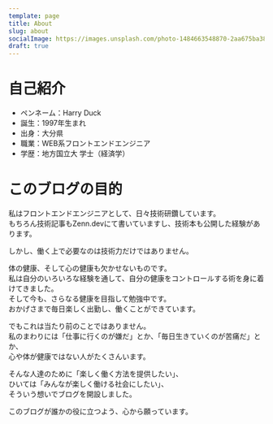 ```yaml
---
template: page
title: About
slug: about
socialImage: https://images.unsplash.com/photo-1484663548870-2aa675ba38fb?ixid=MnwxMjA3fDB8MHxzZWFyY2h8OXx8YWJvdXR8ZW58MHx8MHx8&ixlib=rb-1.2.1&auto=format&fit=crop&w=800&q=60
draft: true
---
```

# 自己紹介

* ペンネーム：Harry Duck
* 誕生：1997年生まれ
* 出身：大分県
* 職業：WEB系フロントエンドエンジニア
* 学歴：地方国立大 学士（経済学）

# このブログの目的

私はフロントエンドエンジニアとして、日々技術研鑽しています。\
もちろん技術記事もZenn.devにて書いていますし、技術本も公開した経験があります。  

しかし、働く上で必要なのは技術力だけではありません。  

体の健康、そして心の健康も欠かせないものです。\
私は自分のいろいろな経験を通して、自分の健康をコントロールする術を身に着けてきました。\
そして今も、さらなる健康を目指して勉強中です。\
おかげさまで毎日楽しく出勤し、働くことができています。  

でもこれは当たり前のことではありません。\
私のまわりには「仕事に行くのが嫌だ」とか、「毎日生きていくのが苦痛だ」とか、\
心や体が健康ではない人がたくさんいます。  

そんな人達のために「楽しく働く方法を提供したい」、\
ひいては「みんなが楽しく働ける社会にしたい」、\
そういう想いでブログを開設しました。  

このブログが誰かの役に立つよう、心から願っています。